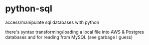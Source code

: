 # python-sql
access/manipulate sql databases with python

there's syntax transforming/loading a local file into AWS & Postgres databases and for reading from MySQL (see garbage I guess)
